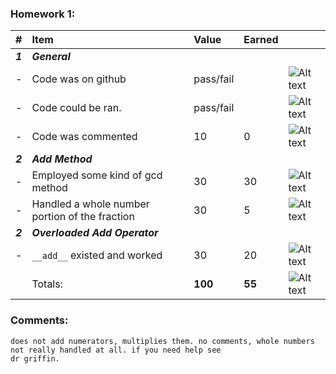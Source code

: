 

### Homework 1:
| #       | Item                                                       | Value       | Earned   |                |
|:--------|:-----------------------------------------------------------|:------------|:---------|:---------------|
| ***1*** | ***General***                                              |             |          |                |
| -       | Code was on github                                         | pass/fail   |          | ![Alt text][1] |
| -       | Code could be ran.                                         | pass/fail   |          | ![Alt text][1] |
| -       | Code was commented                                         |    10       |    0     | ![Alt text][2] |
| ***2*** | ***Add Method***                                           |             |          |                |
| -       | Employed some kind of gcd method                           |    30       |    30    | ![Alt text][1] |
| -       | Handled a whole number portion of the fraction             |    30       |    5     | ![Alt text][2] |
| ***2*** | ***Overloaded Add Operator***                              |             |          |                |
| -       | `__add__` existed and worked                               |    30       |    20    | ![Alt text][3] |
|         | Totals:                                                    | **100**     |  **55**  | ![Alt text][2] |

### Comments:
```
does not add numerators, multiplies them. no comments, whole numbers not really handled at all. if you need help see 
dr griffin.  
```

[1]: http://f.cl.ly/items/3E231i211n2E042B1U3K/right.png  "Correct"
[2]: http://f.cl.ly/items/2X473C1Q1F2x3S1E4231/wrong.gif  "Incorrect"
[3]: http://f.cl.ly/items/1A0d2Q1J1N1u0C3g0C1s/null.gif  "Errors"
